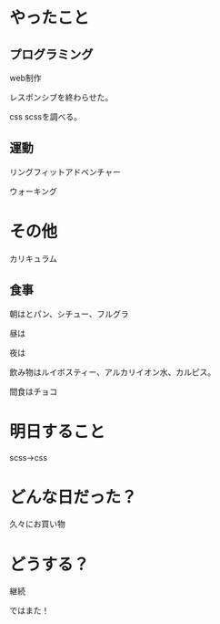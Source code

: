 # やったこと

## プログラミング

web制作

レスポンシブを終わらせた。

css scssを調べる。

## 運動

リングフィットアドベンチャー

ウォーキング

# その他

カリキュラム

## 食事

朝はとパン、シチュー、フルグラ

昼は

夜は

飲み物はルイボスティー、アルカリイオン水、カルピス。

間食はチョコ

# 明日すること

scss→css

# どんな日だった？

久々にお買い物

# どうする？

継続

ではまた！
